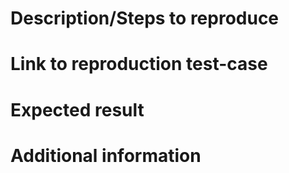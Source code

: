 <!--
This issues database is used to keep track of bugs and new features.
For questions and support, please visit the Gitter channel instead:
  https://gitter.im/paperjs/mpaper.js
-->

# Description/Steps to reproduce

<!--
If a feature: A description of the feature.
If a bug: The steps to reproduce the issue.
-->

# Link to reproduction test-case

<!--
Please link to a test-case for reproduction, ideally as a repository with a
`packages.json` that installs all required dependencies to reduce confusion.

Note: Failure to provide a test-case for reproduction purposes will result in
the issue being closed.
-->

# Expected result

<!--
Also include actual results when reporting a bug.
-->

# Additional information

<!--
Please include the type and versions of Operating System, Node, as well as
the underlying database that the issue is encountered on.

Examples:
  macOS 10.12.6, Node 8.9.0, PostgreSQL 10.0
  Windows 10 Pro 10586.962, Node 8.8.1, SQLite 3
-->
